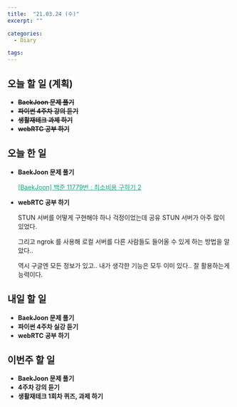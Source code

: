 ```yaml
---
title:  "21.03.24 (수)"
excerpt: ""

categories:
  - Diary

tags:
---
```


## 오늘 할 일 (계획)

- ~~**BaekJoon 문제 풀기**~~
- ~~**파이썬 4주차 강의 듣기**~~
- ~~**생활재테크 과제 하기**~~
- **~~webRTC 공부 하기~~**


## 오늘 한 일

- **BaekJoon 문제 풀기**

  <a href="https://nam-ki-bok.github.io/baekjoon/Baek_11779/" style="color:#0FA678" target="_blank">[BaekJoon] 백준 11779번 : 최소비용 구하기 2</a>

- **webRTC 공부 하기**

  STUN 서버를 어떻게 구현해야 하나 걱정이었는데 공유 STUN 서버가 아주 많이 있었다.

  그리고 ngrok 를 사용해 로컬 서버를 다른 사람들도 들어올 수 있게 하는 방법을 알았다..

  역시 구글엔 모든 정보가 있고.. 내가 생각한 기능은 모두 이미 있다.. 잘 활용하는게 능력이다.

##  내일 할 일

- **BaekJoon 문제 풀기**
- **파이썬 4주차 실강 듣기**
- **webRTC 공부 하기**

## 이번주 할 일

- **BaekJoon 문제 풀기**
- **4주차 강의 듣기**
- **생활재테크 1회차 퀴즈, 과제 하기**

<br>